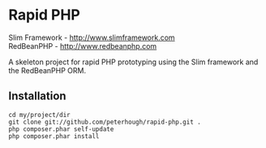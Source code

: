 Rapid PHP
=========

Slim Framework - http://www.slimframework.com  
RedBeanPHP - http://www.redbeanphp.com

A skeleton project for rapid PHP prototyping using the Slim framework and the RedBeanPHP ORM.

Installation
------------
    cd my/project/dir
    git clone git://github.com/peterhough/rapid-php.git .
    php composer.phar self-update
    php composer.phar install